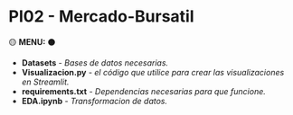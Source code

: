 # PI02 - Mercado-Bursatil

:yellow_circle: **MENU:** :black_circle:
* **Datasets** - _Bases de datos necesarias._
* **Visualizacion.py** - _el código que utilice para crear las visualizaciones en Streamlit._
* **requirements.txt** - _Dependencias necesarias para que funcione._
* **EDA.ipynb** - _Transformacion de datos._
